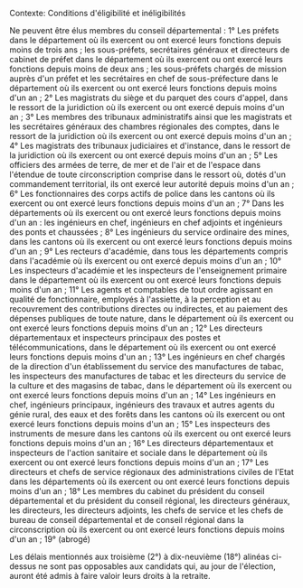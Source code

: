 Contexte: Conditions d'éligibilité et inéligibilités

Ne peuvent être élus membres du conseil départemental : 1° Les préfets dans le département où ils exercent ou ont exercé leurs fonctions depuis moins de trois ans ; les sous-préfets, secrétaires généraux et directeurs de cabinet de préfet dans le département où ils exercent ou ont exercé leurs fonctions depuis moins de deux ans ; les sous-préfets chargés de mission auprès d'un préfet et les secrétaires en chef de sous-préfecture dans le département où ils exercent ou ont exercé leurs fonctions depuis moins d'un an ; 2° Les magistrats du siège et du parquet des cours d'appel, dans le ressort de la juridiction où ils exercent ou ont exercé depuis moins d'un an ; 3° Les membres des tribunaux administratifs ainsi que les magistrats et les secrétaires généraux des chambres régionales des comptes, dans le ressort de la juridiction où ils exercent ou ont exercé depuis moins d'un an ; 4° Les magistrats des tribunaux judiciaires et d'instance, dans le ressort de la juridiction où ils exercent ou ont exercé depuis moins d'un an ; 5° Les officiers des armées de terre, de mer et de l'air et de l'espace dans l'étendue de toute circonscription comprise dans le ressort où, dotés d'un commandement territorial, ils ont exercé leur autorité depuis moins d'un an ; 6° Les fonctionnaires des corps actifs de police dans les cantons où ils exercent ou ont exercé leurs fonctions depuis moins d'un an ; 7° Dans les départements où ils exercent ou ont exercé leurs fonctions depuis moins d'un an : les ingénieurs en chef, ingénieurs en chef adjoints et ingénieurs des ponts et chaussées ; 8° Les ingénieurs du service ordinaire des mines, dans les cantons où ils exercent ou ont exercé leurs fonctions depuis moins d'un an ; 9° Les recteurs d'académie, dans tous les départements compris dans l'académie où ils exercent ou ont exercé depuis moins d'un an ; 10° Les inspecteurs d'académie et les inspecteurs de l'enseignement primaire dans le département où ils exercent ou ont exercé leurs fonctions depuis moins d'un an ; 11° Les agents et comptables de tout ordre agissant en qualité de fonctionnaire, employés à l'assiette, à la perception et au recouvrement des contributions directes ou indirectes, et au paiement des dépenses publiques de toute nature, dans le département où ils exercent ou ont exercé leurs fonctions depuis moins d'un an ; 12° Les directeurs départementaux et inspecteurs principaux des postes et télécommunications, dans le département où ils exercent ou ont exercé leurs fonctions depuis moins d'un an ; 13° Les ingénieurs en chef chargés de la direction d'un établissement du service des manufactures de tabac, les inspecteurs des manufactures de tabac et les directeurs du service de la culture et des magasins de tabac, dans le département où ils exercent ou ont exercé leurs fonctions depuis moins d'un an ; 14° Les ingénieurs en chef, ingénieurs principaux, ingénieurs des travaux et autres agents du génie rural, des eaux et des forêts dans les cantons où ils exercent ou ont exercé leurs fonctions depuis moins d'un an ; 15° Les inspecteurs des instruments de mesure dans les cantons où ils exercent ou ont exercé leurs fonctions depuis moins d'un an ; 16° Les directeurs départementaux et inspecteurs de l'action sanitaire et sociale dans le département où ils exercent ou ont exercé leurs fonctions depuis moins d'un an ; 17° Les directeurs et chefs de service régionaux des administrations civiles de l'Etat dans les départements où ils exercent ou ont exercé leurs fonctions depuis moins d'un an ; 18° Les membres du cabinet du président du conseil départemental et du président du conseil régional, les directeurs généraux, les directeurs, les directeurs adjoints, les chefs de service et les chefs de bureau de conseil départemental et de conseil régional dans la circonscription où ils exercent ou ont exercé leurs fonctions depuis moins d'un an ; 19° (abrogé)

Les délais mentionnés aux troisième (2°) à dix-neuvième (18°) alinéas ci-dessus ne sont pas opposables aux candidats qui, au jour de l'élection, auront été admis à faire valoir leurs droits à la retraite.